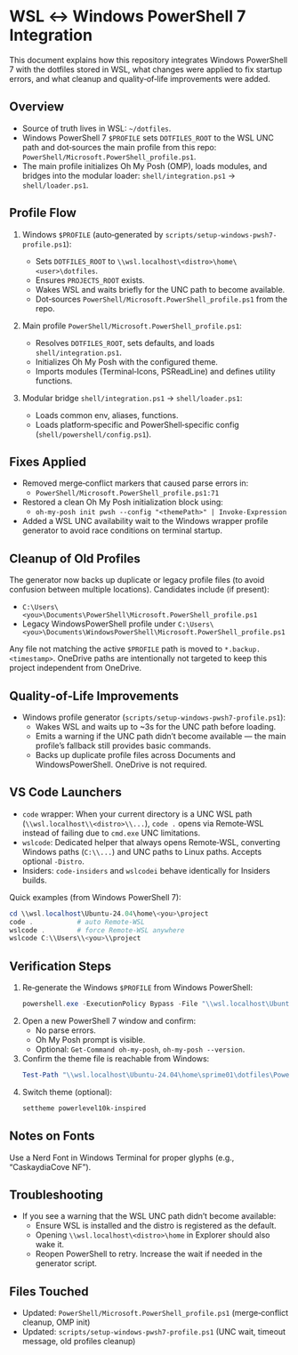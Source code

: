 # WSL ↔ Windows PowerShell 7 Integration

This document explains how this repository integrates Windows PowerShell 7 with the dotfiles stored in WSL, what changes were applied to fix startup errors, and what cleanup and quality‑of‑life improvements were added.

## Overview

- Source of truth lives in WSL: `~/dotfiles`.
- Windows PowerShell 7 `$PROFILE` sets `DOTFILES_ROOT` to the WSL UNC path and dot‑sources the main profile from this repo: `PowerShell/Microsoft.PowerShell_profile.ps1`.
- The main profile initializes Oh My Posh (OMP), loads modules, and bridges into the modular loader: `shell/integration.ps1` → `shell/loader.ps1`.

## Profile Flow

1. Windows `$PROFILE` (auto‑generated by `scripts/setup-windows-pwsh7-profile.ps1`):
   - Sets `DOTFILES_ROOT` to `\\wsl.localhost\<distro>\home\<user>\dotfiles`.
   - Ensures `PROJECTS_ROOT` exists.
   - Wakes WSL and waits briefly for the UNC path to become available.
   - Dot‑sources `PowerShell/Microsoft.PowerShell_profile.ps1` from the repo.

2. Main profile `PowerShell/Microsoft.PowerShell_profile.ps1`:
   - Resolves `DOTFILES_ROOT`, sets defaults, and loads `shell/integration.ps1`.
   - Initializes Oh My Posh with the configured theme.
   - Imports modules (Terminal‑Icons, PSReadLine) and defines utility functions.

3. Modular bridge `shell/integration.ps1` → `shell/loader.ps1`:
   - Loads common env, aliases, functions.
   - Loads platform‑specific and PowerShell‑specific config (`shell/powershell/config.ps1`).

## Fixes Applied

- Removed merge‑conflict markers that caused parse errors in:
  - `PowerShell/Microsoft.PowerShell_profile.ps1:71`
- Restored a clean Oh My Posh initialization block using:
  - `oh-my-posh init pwsh --config "<themePath>" | Invoke-Expression`
- Added a WSL UNC availability wait to the Windows wrapper profile generator to avoid race conditions on terminal startup.

## Cleanup of Old Profiles

The generator now backs up duplicate or legacy profile files (to avoid confusion between multiple locations). Candidates include (if present):

- `C:\Users\<you>\Documents\PowerShell\Microsoft.PowerShell_profile.ps1`
- Legacy WindowsPowerShell profile under `C:\Users\<you>\Documents\WindowsPowerShell\Microsoft.PowerShell_profile.ps1`

Any file not matching the active `$PROFILE` path is moved to `*.backup.<timestamp>`. OneDrive paths are intentionally not targeted to keep this project independent from OneDrive.

## Quality‑of‑Life Improvements

- Windows profile generator (`scripts/setup-windows-pwsh7-profile.ps1`):
  - Wakes WSL and waits up to ~3s for the UNC path before loading.
  - Emits a warning if the UNC path didn’t become available — the main profile’s fallback still provides basic commands.
  - Backs up duplicate profile files across Documents and WindowsPowerShell. OneDrive is not required.

## VS Code Launchers

- `code` wrapper: When your current directory is a UNC WSL path (`\\wsl.localhost\\<distro>\\...`), `code .` opens via Remote‑WSL instead of failing due to `cmd.exe` UNC limitations.
- `wslcode`: Dedicated helper that always opens Remote‑WSL, converting Windows paths (`C:\\...`) and UNC paths to Linux paths. Accepts optional `-Distro`.
- Insiders: `code-insiders` and `wslcodei` behave identically for Insiders builds.

Quick examples (from Windows PowerShell 7):
```powershell
cd \\wsl.localhost\Ubuntu-24.04\home\<you>\project
code .           # auto Remote‑WSL
wslcode .        # force Remote‑WSL anywhere
wslcode C:\\Users\\<you>\\project
```

## Verification Steps

1. Re‑generate the Windows `$PROFILE` from Windows PowerShell:
   ```powershell
   powershell.exe -ExecutionPolicy Bypass -File "\\wsl.localhost\Ubuntu-24.04\home\sprime01\dotfiles\scripts\setup-windows-pwsh7-profile.ps1"
   ```
2. Open a new PowerShell 7 window and confirm:
   - No parse errors.
   - Oh My Posh prompt is visible.
   - Optional: `Get-Command oh-my-posh`, `oh-my-posh --version`.
3. Confirm the theme file is reachable from Windows:
   ```powershell
   Test-Path "\\wsl.localhost\Ubuntu-24.04\home\sprime01\dotfiles\PowerShell\Themes\powerlevel10k_classic.omp.json"
   ```
4. Switch theme (optional):
   ```powershell
   settheme powerlevel10k-inspired
   ```

## Notes on Fonts

Use a Nerd Font in Windows Terminal for proper glyphs (e.g., “CaskaydiaCove NF”).

## Troubleshooting

- If you see a warning that the WSL UNC path didn’t become available:
  - Ensure WSL is installed and the distro is registered as the default.
  - Opening `\\wsl.localhost\<distro>\home` in Explorer should also wake it.
  - Reopen PowerShell to retry. Increase the wait if needed in the generator script.

## Files Touched

- Updated: `PowerShell/Microsoft.PowerShell_profile.ps1` (merge‑conflict cleanup, OMP init)
- Updated: `scripts/setup-windows-pwsh7-profile.ps1` (UNC wait, timeout message, old profiles cleanup)
